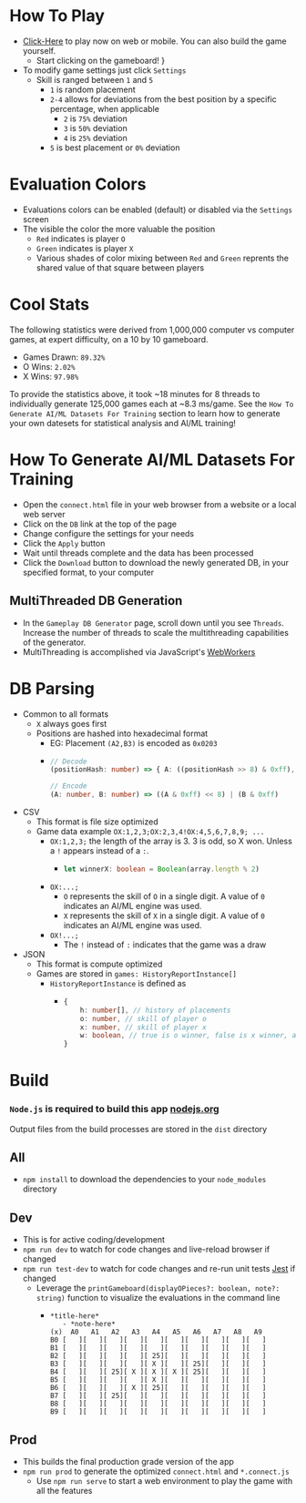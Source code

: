 # How To Play

-	[Click-Here](https://tknight.dev/#/creations) to play now on web or mobile. You can also build the game yourself.
	-	Start clicking on the gameboard!
}
-	To modify game settings just click `Settings`
	-	Skill is ranged between `1` and `5`
		-	`1` is random placement
		-	`2-4` allows for deviations from the best position by a specific percentage, when applicable
			-	`2` is `75%` deviation
			-	`3` is `50%` deviation
			-	`4` is `25%` deviation
		-	`5` is best placement or `0%` deviation

# Evaluation Colors

-	Evaluations colors can be enabled (default) or disabled via the `Settings` screen
-	The visible the color the more valuable the position
	-	`Red` indicates is player `O`
	-	`Green` indicates is player `X`
	-	Various shades of color mixing between `Red` and `Green` reprents the shared value of that square between players

# Cool Stats

The following statistics were derived from 1,000,000 computer vs computer games, at expert difficulty, on a 10 by 10 gameboard. 

-	Games Drawn: `89.32%`
-	O Wins: `2.02%`
-	X Wins: `97.98%`

To provide the statistics above, it took ~18 minutes for 8 threads to individually generate 125,000 games each at ~8.3 ms/game. See the `How To Generate AI/ML Datasets For Training` section to learn how to generate your own datesets for statistical analysis and AI/ML training!

# How To Generate AI/ML Datasets For Training

-	Open the `connect.html` file in your web browser from a website or a local web server
-	Click on the `DB` link at the top of the page
-	Change configure the settings for your needs
-	Click the `Apply` button
-	Wait until threads complete and the data has been processed
-	Click the `Download` button to download the newly generated DB, in your specified format, to your computer

## MultiThreaded DB Generation

-	In the `Gameplay DB Generator` page, scroll down until you see `Threads`. Increase the number of threads to scale the multithreading capabilities of the generator.
-	MultiThreading is accomplished via JavaScript's [WebWorkers](https://developer.mozilla.org/en-US/docs/Web/API/Web_Workers_API)

# DB Parsing

-	Common to all formats
	-	`X` always goes first
	-	Positions are hashed into hexadecimal format
		-	EG: Placement `(A2,B3)` is encoded as `0x0203`
		-	```typescript 
			// Decode
			(positionHash: number) => { A: ((positionHash >> 8) & 0xff), B: (positionHash & 0xff)}

			// Encode
			(A: number, B: number) => ((A & 0xff) << 8) | (B & 0xff)
			```
-	CSV
	-	This format is file size optimized
	-	Game data example `OX:1,2,3;OX:2,3,4!OX:4,5,6,7,8,9; ...`
		-	`OX:1,2,3;` the length of the array is 3. 3 is odd, so X won. Unless a `!` appears instead of a `:`.
			-	```typescript
				let winnerX: boolean = Boolean(array.length % 2)
				````
		-	`OX:...;`
			-	`O` represents the skill of `O` in a single digit. A value of `0` indicates an AI/ML engine was used.
			-	`X` represents the skill of `X` in a single digit. A value of `0` indicates an AI/ML engine was used.
		-	`OX!...;`
			-	The `!` instead of `:` indicates that the game was a draw
-	JSON
	-	This format is compute optimized
	-	Games are stored in `games: HistoryReportInstance[]`
		-	`HistoryReportInstance` is defined as
			-	```typescript
				{
					h: number[], // history of placements
					o: number, // skill of player o
					x: number, // skill of player x
					w: boolean, // true is o winner, false is x winner, and null is drawn game
				}
				```

# Build

### `Node.js` is required to build this app [nodejs.org](https://nodejs.org)

Output files from the build processes are stored in the `dist` directory

## All
-	`npm install` to download the dependencies to your `node_modules` directory

## Dev
-	This is for active coding/development
-	`npm run dev` to watch for code changes and live-reload browser if changed
-	`npm run test-dev` to watch for code changes and re-run unit tests [Jest](https://jestjs.io) if changed
	-	Leverage the `printGameboard(displayOPieces?: boolean, note?: string)` function to visualize the evaluations in the command line
		-	```
			*title-here*
			   - *note-here*
			(x)  A0   A1   A2   A3   A4   A5   A6   A7   A8   A9
			B0 [   ][   ][   ][   ][   ][   ][   ][   ][   ][   ]
			B1 [   ][   ][   ][   ][   ][   ][   ][   ][   ][   ]
			B2 [   ][   ][   ][   ][ 25][   ][   ][   ][   ][   ]
			B3 [   ][   ][   ][   ][ X ][   ][ 25][   ][   ][   ]
			B4 [   ][   ][ 25][ X ][ X ][ X ][ 25][   ][   ][   ]
			B5 [   ][   ][   ][   ][ X ][   ][   ][   ][   ][   ]
			B6 [   ][   ][   ][ X ][ 25][   ][   ][   ][   ][   ]
			B7 [   ][   ][ 25][   ][   ][   ][   ][   ][   ][   ]
			B8 [   ][   ][   ][   ][   ][   ][   ][   ][   ][   ]
			B9 [   ][   ][   ][   ][   ][   ][   ][   ][   ][   ]
			```

## Prod
-	This builds the final production grade version of the app
-	`npm run prod` to generate the optimized `connect.html` and `*.connect.js`
	-	Use `npm run serve` to start a web environment to play the game with all the features